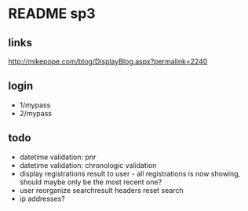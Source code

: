 
# README sp3

## links

http://mikepope.com/blog/DisplayBlog.aspx?permalink=2240

## login
* 1/mypass
* 2/mypass

## todo
* datetime validation: pnr 
* datetime validation: chronologic validation
* display registrations result to user - all registrations is now showing, should maybe only be the most recent one?
* user reorganize searchresult headers reset search
* ip addresses?
